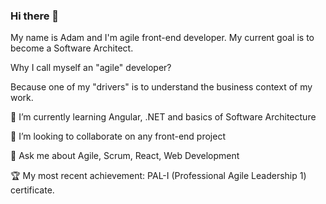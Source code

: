 ### Hi there 👋

My name is Adam and I'm agile front-end developer. My current goal is to become a Software Architect.

Why I call myself an "agile" developer? 

Because one of my "drivers" is to understand the business context of my work.

<!-- 🔭 I’m currently working on ... -->

🌱 I’m currently learning Angular, .NET and basics of Software Architecture

👯 I’m looking to collaborate on any front-end project

💬 Ask me about Agile, Scrum, React, Web Development

:trophy: My most recent achievement: PAL-I (Professional Agile Leadership 1) certificate.
